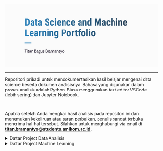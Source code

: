 <p align="center">
  <a href='https://www.linkedin.com/in/titan-bagus-bramantyo-aba6311ba/'><img src="README/banner.png"></a>
</p>

---

Repositori pribadi untuk mendokumentasikan hasil belajar mengenai data science beserta dokumen analisisnya. Bahasa yang digunakan dalam proses analisis adalah Python. Biasa menggunakan text editor VSCode (lebih sering) dan Jupyter Notebook.

<br>

Apabila setelah Anda mengkaji hasil analisis pada repositori ini dan menemukan kekeliruan atau saran perbaikan, penulis sangat terbuka menerima hal-hal tersebut. Silahkan untuk menghubungi via email di **titan.bramantyo@students.amikom.ac.id**.

<!-- Sesi Data Analytic -->
<details><summary>Daftar Project Data Analisis</summary>
  
  - [[📂](https://github.com/katibpasha/data_science_portfolio/tree/main/Project/Data-Analisis/Analisis-kecelakaan-lalin-prancis)] Analisis Kecelakaan Lalu Lintas di Prancis

</details>

<!-- Sesi Machine Learning -->
<details><summary>Daftar Project Machine Learning</summary>
  
  - [[📂](https://github.com/katibpasha/data_science_portfolio/tree/main/Project/Machine-Learning/Deteksi-hepatitis-c)] Deteksi Penyakit Hepatitis C (Klasifikasi)
  - [[📂](https://github.com/katibpasha/data_science_portfolio/tree/main/Project/Machine-Learning/Rekognisi-corak-batik)] Rekognisi Corak Batik Parang & Ceplok (Klasifikasi)
  - [[📂](https://github.com/katibpasha/data_science_portfolio/tree/main/Project/Machine-Learning/Klasifikasi-kelayakan-penerima-kredit)] Asesmen Kelayakan Penerima Pinjaman (Klasifikasi)

</details>


